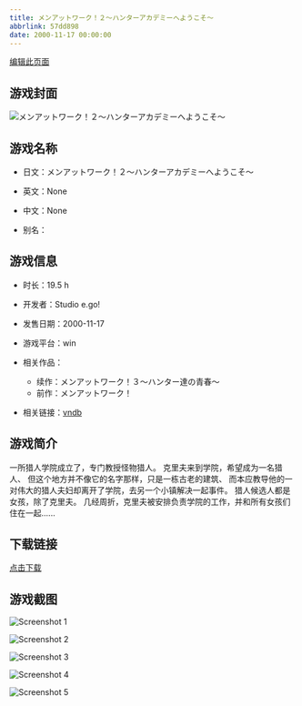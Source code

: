 ```yaml
---
title: メンアットワーク！２～ハンターアカデミーへようこそ～
abbrlink: 57dd898
date: 2000-11-17 00:00:00
---
```

[编辑此页面](https://github.com/ACG-3/ADV3-source/blob/main/source/_posts/games/%E3%83%A1%E3%83%B3%E3%82%A2%E3%83%83%E3%83%88%E3%83%AF%E3%83%BC%E3%82%AF%EF%BC%81%EF%BC%92%EF%BD%9E%E3%83%8F%E3%83%B3%E3%82%BF%E3%83%BC%E3%82%A2%E3%82%AB%E3%83%87%E3%83%9F%E3%83%BC%E3%81%B8%E3%82%88%E3%81%86%E3%81%93%E3%81%9D%EF%BD%9E.md)

## 游戏封面

![メンアットワーク！２～ハンターアカデミーへようこそ～](https%3A//pan.timero.xyz/onedrive/img_lib_001/%E3%83%A1%E3%83%B3%E3%82%A2%E3%83%83%E3%83%88%E3%83%AF%E3%83%BC%E3%82%AF%EF%BC%81%EF%BC%92%EF%BD%9E%E3%83%8F%E3%83%B3%E3%82%BF%E3%83%BC%E3%82%A2%E3%82%AB%E3%83%87%E3%83%9F%E3%83%BC%E3%81%B8%E3%82%88%E3%81%86%E3%81%93%E3%81%9D%EF%BD%9E_cover.avif)


## 游戏名称

- 日文：メンアットワーク！２～ハンターアカデミーへようこそ～
- 英文：None
- 中文：None

- 别名：


## 游戏信息

- 时长：19.5 h
- 开发者：Studio e.go!
- 发售日期：2000-11-17
- 游戏平台：win
- 相关作品：
   - 续作：メンアットワーク！３～ハンター達の青春～
   - 前作：メンアットワーク！

- 相关链接：[vndb](https://vndb.org/v278)


## 游戏简介

一所猎人学院成立了，专门教授怪物猎人。
克里夫来到学院，希望成为一名猎人、
但这个地方并不像它的名字那样，只是一栋古老的建筑、
而本应教导他的一对伟大的猎人夫妇却离开了学院，去另一个小镇解决一起事件。
猎人候选人都是女孩，除了克里夫。
几经周折，克里夫被安排负责学院的工作，并和所有女孩们住在一起......




## 下载链接

[点击下载](https://pan.timero.xyz/onedrive/adv_lib_001/%E3%83%A1%E3%83%B3%E3%82%A2%E3%83%83%E3%83%88%E3%83%AF%E3%83%BC%E3%82%AF%EF%BC%81%EF%BC%92%EF%BD%9E%E3%83%8F%E3%83%B3%E3%82%BF%E3%83%BC%E3%82%A2%E3%82%AB%E3%83%87%E3%83%9F%E3%83%BC%E3%81%B8%E3%82%88%E3%81%86%E3%81%93%E3%81%9D%EF%BD%9E)


## 游戏截图


![Screenshot 1](https%3A//pan.timero.xyz/onedrive/img_lib_001/%E3%83%A1%E3%83%B3%E3%82%A2%E3%83%83%E3%83%88%E3%83%AF%E3%83%BC%E3%82%AF%EF%BC%81%EF%BC%92%EF%BD%9E%E3%83%8F%E3%83%B3%E3%82%BF%E3%83%BC%E3%82%A2%E3%82%AB%E3%83%87%E3%83%9F%E3%83%BC%E3%81%B8%E3%82%88%E3%81%86%E3%81%93%E3%81%9D%EF%BD%9E_Screenshot_1.avif)

![Screenshot 2](https%3A//pan.timero.xyz/onedrive/img_lib_001/%E3%83%A1%E3%83%B3%E3%82%A2%E3%83%83%E3%83%88%E3%83%AF%E3%83%BC%E3%82%AF%EF%BC%81%EF%BC%92%EF%BD%9E%E3%83%8F%E3%83%B3%E3%82%BF%E3%83%BC%E3%82%A2%E3%82%AB%E3%83%87%E3%83%9F%E3%83%BC%E3%81%B8%E3%82%88%E3%81%86%E3%81%93%E3%81%9D%EF%BD%9E_Screenshot_2.avif)

![Screenshot 3](https%3A//pan.timero.xyz/onedrive/img_lib_001/%E3%83%A1%E3%83%B3%E3%82%A2%E3%83%83%E3%83%88%E3%83%AF%E3%83%BC%E3%82%AF%EF%BC%81%EF%BC%92%EF%BD%9E%E3%83%8F%E3%83%B3%E3%82%BF%E3%83%BC%E3%82%A2%E3%82%AB%E3%83%87%E3%83%9F%E3%83%BC%E3%81%B8%E3%82%88%E3%81%86%E3%81%93%E3%81%9D%EF%BD%9E_Screenshot_3.avif)

![Screenshot 4](https%3A//pan.timero.xyz/onedrive/img_lib_001/%E3%83%A1%E3%83%B3%E3%82%A2%E3%83%83%E3%83%88%E3%83%AF%E3%83%BC%E3%82%AF%EF%BC%81%EF%BC%92%EF%BD%9E%E3%83%8F%E3%83%B3%E3%82%BF%E3%83%BC%E3%82%A2%E3%82%AB%E3%83%87%E3%83%9F%E3%83%BC%E3%81%B8%E3%82%88%E3%81%86%E3%81%93%E3%81%9D%EF%BD%9E_Screenshot_4.avif)

![Screenshot 5](https%3A//pan.timero.xyz/onedrive/img_lib_001/%E3%83%A1%E3%83%B3%E3%82%A2%E3%83%83%E3%83%88%E3%83%AF%E3%83%BC%E3%82%AF%EF%BC%81%EF%BC%92%EF%BD%9E%E3%83%8F%E3%83%B3%E3%82%BF%E3%83%BC%E3%82%A2%E3%82%AB%E3%83%87%E3%83%9F%E3%83%BC%E3%81%B8%E3%82%88%E3%81%86%E3%81%93%E3%81%9D%EF%BD%9E_Screenshot_5.avif)

